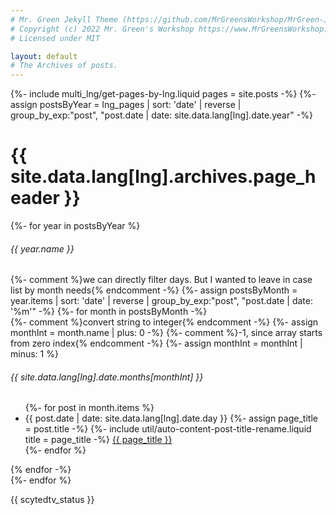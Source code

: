 ```yaml
---
# Mr. Green Jekyll Theme (https://github.com/MrGreensWorkshop/MrGreen-JekyllTheme)
# Copyright (c) 2022 Mr. Green's Workshop https://www.MrGreensWorkshop.com
# Licensed under MIT

layout: default
# The Archives of posts.
---
```

{%- include multi_lng/get-pages-by-lng.liquid pages = site.posts -%}
{%- assign postsByYear = lng_pages | sort: 'date' | reverse | group_by_exp:"post", "post.date | date: site.data.lang[lng].date.year" -%}
<div class="multipurpose-container">
  <h1>{{ site.data.lang[lng].archives.page_header }}</h1>
  <div class="archives">
    {%- for year in postsByYear %}
    <div class="year">
      <h6>{{ year.name }}</h6>
      {%- comment %}we can directly filter days. But I wanted to leave in case list by month needs{% endcomment -%}
      {%- assign postsByMonth = year.items | sort: 'date' | reverse | group_by_exp:"post", "post.date | date: '%m'" -%}
      {%- for month in postsByMonth -%}
      <div class="month">
        {%- comment %}convert string to integer{% endcomment -%}
        {%- assign monthInt = month.name | plus: 0 -%}
        {%- comment %}-1, since array starts from zero index{% endcomment -%}
        {%- assign monthInt = monthInt | minus: 1 %}
        <h6>{{ site.data.lang[lng].date.months[monthInt] }}</h6>
        <ul>
        {%- for post in month.items %}
          <li>
            <span>{{ post.date | date: site.data.lang[lng].date.day }}</span>
            {%- assign page_title = post.title -%}
            {%- include util/auto-content-post-title-rename.liquid title = page_title -%}
            <a href="{{ post.url | relative_url }}">{{ page_title }}</a>
          </li>
        {%- endfor %}
        </ul>
      </div>
      {% endfor -%}
    </div>
    {%- endfor %}
  </div>
</div>

{{ scytedtv_status }}